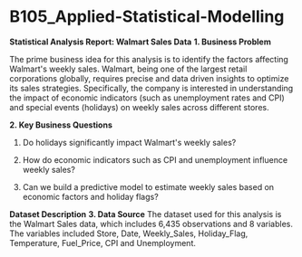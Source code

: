# B105_Applied-Statistical-Modelling

**Statistical Analysis Report: Walmart Sales Data** 
**1. Business Problem**

The prime business idea for this analysis is to identify the factors affecting Walmart's weekly 
sales. Walmart, being one of the largest retail corporations globally, requires precise and data
driven insights to optimize its sales strategies. Specifically, the company is interested in 
understanding the impact of economic indicators (such as unemployment rates and CPI) and 
special events (holidays) on weekly sales across different stores. 

**2. Key Business Questions**

1. Do holidays significantly impact Walmart's weekly sales?
   
2. How do economic indicators such as CPI and unemployment influence weekly sales?
   
3. Can we build a predictive model to estimate weekly sales based on economic factors and
holiday flags?

**Dataset Description** 
**3. Data Source** 
The dataset used for this analysis is the Walmart Sales data, which includes 6,435 observations 
and 8 variables. The variables included Store, Date, Weekly_Sales, Holiday_Flag, Temperature, 
Fuel_Price, CPI and Unemployment.
